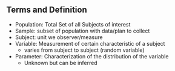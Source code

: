 

## Terms and Definition
* Population: Total Set of all Subjects of interest
* Sample: subset of population with data/plan to collect
* Subject: unit we observer/measure
* Variable: Measurement of certain characteristic of a subject
  * varies from subject to subject (random variable)
* Parameter: Characterization of the distribution of the variable
  * Unknown but can be inferred
